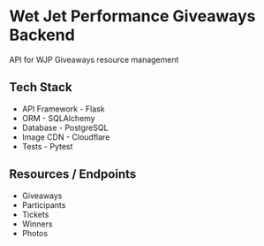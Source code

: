 # Wet Jet Performance Giveaways Backend

API for WJP Giveaways resource management

## Tech Stack
* API Framework - Flask
* ORM - SQLAlchemy
* Database - PostgreSQL
* Image CDN - Cloudflare
* Tests - Pytest

## Resources / Endpoints
* Giveaways
* Participants
* Tickets
* Winners
* Photos